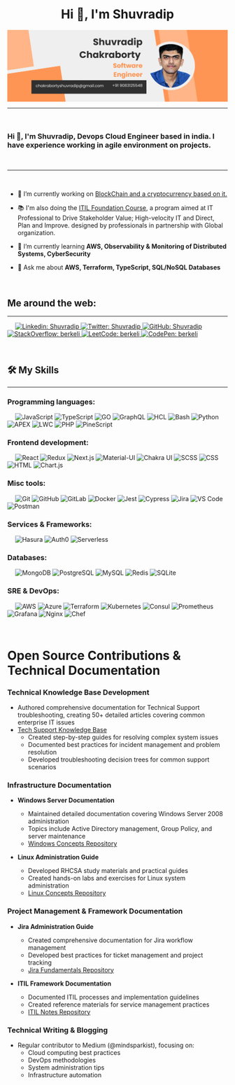 <h1 align="center">Hi 👋, I'm Shuvradip</h1>

<img src="https://raw.githubusercontent.com/mindsparkist/Blockchain-and-a-cryptocurrency-based-on-it/main/Shuvradip%20Chakraborty.png" align="center" alt="Shuvradip header image">

-------------------
&emsp;
<h3 align="left">Hi 👋, I'm Shuvradip, Devops Cloud Engineer based in india. I have  experience working in agile environment on  projects.</h3>
&emsp;

-------------------
&emsp;

- 🔭 I’m currently working on [BlockChain and a cryptocurrency based on it.](https://github.com/mindsparkist/Blockchain-and-a-cryptocurrency-based-on-it)
- 📚 I'm also doing the [ITIL Foundation Course](https://www.axelos.com/certifications/itil-service-management/), a program aimed at IT Professional to Drive Stakeholder Value; High-velocity IT and Direct, Plan and Improve. designed by professionals in partnership with Global organization.

- 🌱 I’m currently learning **AWS, Observability & Monitoring of Distributed Systems, CyberSecurity**

- 💬 Ask me about **AWS, Terraform, TypeScript, SQL/NoSQL Databases**

&emsp;

## Me around the web:
-------------------


&emsp;
<a href="https://www.linkedin.com/in/shuvradip-chakraborty/">
    ![Linkedin: Shuvradip](https://img.shields.io/badge/-Shuvradip-blue?style=flat-square&logo=Linkedin&logoColor=white)
</a>
<a href="https://twitter.com/mindsparkist">
    ![Twitter: Shuvradip](https://img.shields.io/twitter/follow/mindsparkist?style=social)
</a>
</a>
<a href="https://github.com/mindsparkist">
    ![GitHub: Shuvradip](https://img.shields.io/github/followers/berkeli?label=follow&style=social)
</a>
<a href="https://stackoverflow.com/users/12036844/shuvradip-chakraborty">
    ![StackOverflow: berkeli](https://img.shields.io/stackexchange/stackoverflow/r/14958897?style=social)
</a>
<a href="https://leetcode.com/Shuvup/">
    ![LeetCode: berkeli](https://img.shields.io/badge/-Shuvradip-000?&logo=LeetCode)
</a>
<a href="https://codepen.io/shuvradip">
    ![CodePen: berkeli](https://img.shields.io/badge/-Shuv-000?&logo=CodePen)
</a>

&emsp;

## 🛠️ My Skills
-------------------
### Programming languages:
&emsp;
![JavaScript](https://img.shields.io/badge/-JavaScript-000?&logo=JavaScript)
![TypeScript](https://img.shields.io/badge/-TypeScript-000?&logo=TypeScript&logoColor=007ACC)
![GO](https://img.shields.io/badge/-GO-000?&logo=Go)
![GraphQL](https://img.shields.io/badge/-GraphQL-000?&logo=GraphQL)
![HCL](https://img.shields.io/badge/-HCL-000?&logo=HCL)
![Bash](https://img.shields.io/badge/-Bash-000?&logo=GNU-Bash)
![Python](https://img.shields.io/badge/-Python-000?&logo=Python)
![APEX](https://img.shields.io/badge/-APEX-000?&logo=Salesforce)
![LWC](https://img.shields.io/badge/-LWC-000?&logo=Salesforce)
![PHP](https://img.shields.io/badge/-PHP-000?&logo=PHP)
![PineScript](https://img.shields.io/badge/-PineScript-000?&logo=TradingView)
### Frontend development:
&emsp;
![React](https://img.shields.io/badge/-React-000?&logo=React)
![Redux](https://img.shields.io/badge/-Redux-000?&logo=Redux)
![Next.js](https://img.shields.io/badge/-Next.js-000?&logo=Next.js)
![Material-UI](https://img.shields.io/badge/-Material--UI-000?&logo=Material-UI)
![Chakra UI](https://img.shields.io/badge/-Chakra%20UI-000?&logo=Chakra-UI)
![SCSS](https://img.shields.io/badge/-SCSS-000?&logo=Sass)
![CSS](https://img.shields.io/badge/-CSS-000?&logo=CSS3)
![HTML](https://img.shields.io/badge/-HTML-000?&logo=HTML5)
![Chart.js](https://img.shields.io/badge/-Chart.js-000?&logo=Chart.js)
### Misc tools:
&emsp;
![Git](https://img.shields.io/badge/-Git-000?&logo=Git)
![GitHub](https://img.shields.io/badge/-GitHub-000?&logo=GitHub)
![GitLab](https://img.shields.io/badge/-GitLab-000?&logo=GitLab)
![Docker](https://img.shields.io/badge/-Docker-000?&logo=Docker)
![Jest](https://img.shields.io/badge/-Jest-000?&logo=Jest)
![Cypress](https://img.shields.io/badge/-Cypress-000?&logo=Cypress)
![Jira](https://img.shields.io/badge/-Jira-000?&logo=Jira)
![VS Code](https://img.shields.io/badge/-VS%20Code-000?&logo=Visual-Studio-Code)
![Postman](https://img.shields.io/badge/-Postman-000?&logo=Postman)

### Services & Frameworks: 
&emsp;
![Hasura](https://img.shields.io/badge/-Hasura-000?&logo=Hasura)
![Auth0](https://img.shields.io/badge/-Auth0-000?&logo=Auth0)
![Serverless](https://img.shields.io/badge/-Serverless-000?&logo=Serverless)


### Databases:
&emsp;
![MongoDB](https://img.shields.io/badge/-MongoDB-000?&logo=MongoDB)
![PostgreSQL](https://img.shields.io/badge/-PostgreSQL-000?&logo=PostgreSQL)
![MySQL](https://img.shields.io/badge/-MySQL-000?&logo=MySQL)
![Redis](https://img.shields.io/badge/-Redis-000?&logo=Redis)
![SQLite](https://img.shields.io/badge/-SQLite-000?&logo=SQLite)

### SRE & DevOps:
&emsp;
![AWS](https://img.shields.io/badge/-AWS-000?&logo=Amazon-AWS)
![Azure](https://img.shields.io/badge/-Azure-000?&logo=Microsoft-Azure)
![Terraform](https://img.shields.io/badge/-Terraform-000?&logo=Terraform)
![Kubernetes](https://img.shields.io/badge/-Kubernetes-000?&logo=Kubernetes)
![Consul](https://img.shields.io/badge/-Consul-000?&logo=Consul)
![Prometheus](https://img.shields.io/badge/-Prometheus-000?&logo=Prometheus)
![Grafana](https://img.shields.io/badge/-Grafana-000?&logo=Grafana)
![Nginx](https://img.shields.io/badge/-Nginx-000?&logo=Nginx)
![Chef](https://img.shields.io/badge/-Chef-000?&logo=Chef)


&emsp;

# Open Source Contributions & Technical Documentation

### Technical Knowledge Base Development
- Authored comprehensive documentation for Technical Support troubleshooting, creating 50+ detailed articles covering common enterprise IT issues
- [Tech Support Knowledge Base](https://github.com/mindsparkist/Tech-Support-issues)
  - Created step-by-step guides for resolving complex system issues
  - Documented best practices for incident management and problem resolution
  - Developed troubleshooting decision trees for common support scenarios

### Infrastructure Documentation
- **Windows Server Documentation**
  - Maintained detailed documentation covering Windows Server 2008 administration
  - Topics include Active Directory management, Group Policy, and server maintenance
  - [Windows Concepts Repository](https://github.com/mindsparkist/Windows-Concepts)

- **Linux Administration Guide**
  - Developed RHCSA study materials and practical guides
  - Created hands-on labs and exercises for Linux system administration
  - [Linux Concepts Repository](https://github.com/mindsparkist/Linux-Typical-concepts)

### Project Management & Framework Documentation
- **Jira Administration Guide**
  - Created comprehensive documentation for Jira workflow management
  - Developed best practices for ticket management and project tracking
  - [Jira Fundamentals Repository](https://github.com/mindsparkist/Jira-Fundamentals)

- **ITIL Framework Documentation**
  - Documented ITIL processes and implementation guidelines
  - Created reference materials for service management practices
  - [ITIL Notes Repository](https://github.com/mindsparkist/ITIL-Notes)

### Technical Writing & Blogging
- Regular contributor to Medium (@mindsparkist), focusing on:
  - Cloud computing best practices
  - DevOps methodologies
  - System administration tips
  - Infrastructure automation
